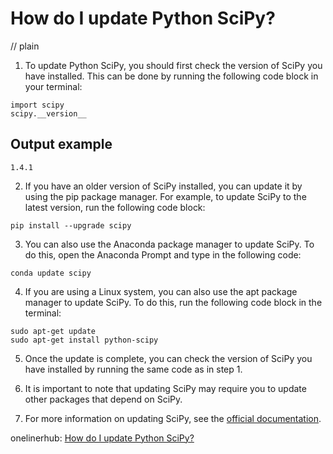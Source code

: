 # How do I update Python SciPy?
// plain

1. To update Python SciPy, you should first check the version of SciPy you have installed. This can be done by running the following code block in your terminal:

```
import scipy
scipy.__version__
```

## Output example
 `1.4.1`

2. If you have an older version of SciPy installed, you can update it by using the pip package manager. For example, to update SciPy to the latest version, run the following code block:

```
pip install --upgrade scipy
```

3. You can also use the Anaconda package manager to update SciPy. To do this, open the Anaconda Prompt and type in the following code:

```
conda update scipy
```

4. If you are using a Linux system, you can also use the apt package manager to update SciPy. To do this, run the following code block in the terminal:

```
sudo apt-get update
sudo apt-get install python-scipy
```

5. Once the update is complete, you can check the version of SciPy you have installed by running the same code as in step 1.

6. It is important to note that updating SciPy may require you to update other packages that depend on SciPy.

7. For more information on updating SciPy, see the [official documentation](https://docs.scipy.org/doc/scipy/reference/install.html).

onelinerhub: [How do I update Python SciPy?](https://onelinerhub.com/python-scipy/how-do-i-update-python-scipy)